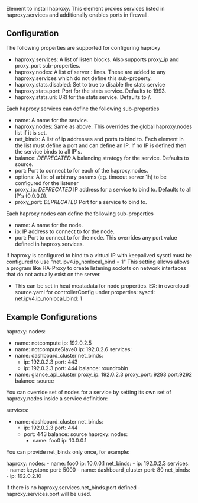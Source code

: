 Element to install haproxy. This element proxies services listed in
haproxy.services and additionally enables ports in firewall.

Configuration
-------------

The following properties are supported for configuring haproxy

* haproxy.services: A list of listen <name> blocks. Also supports proxy_ip and
  proxy_port sub-properties.
* haproxy.nodes: A list of server <name> <ip>:<port> lines. These are added to
  any haproxy.services which do not define this sub-property.
* haproxy.stats.disabled: Set to true to disable the stats service
* haproxy.stats.port: Port for the stats service. Defaults to 1993.
* haproxy.stats.uri: URI for the stats service. Defaults to /.

Each haproxy.services can define the following sub-properties

* name: A name for the service.
* haproxy.nodes: Same as above. This overrides the global haproxy.nodes list if
  it is set.
* net_binds: A list of ip addresses and ports to bind to. Each element in the
  list must define a port and can define an IP. If no IP is defined then the
  service binds to all IP's.
* balance: *DEPRECATED* A balancing strategy for the service. Defaults to source.
* port: Port to connect to for each of the haproxy.nodes.
* options: A list of arbitrary params (eg. timeout server 1h) to be configured
  for the listener
* proxy_ip: *DEPRECATED* IP address for a service to bind to. Defaults to all
  IP's (0.0.0.0).
* proxy_port: *DEPRECATED* Port for a service to bind to.

Each haproxy.nodes can define the following sub-properties

* name: A name for the node.
* ip: IP address to connect to for the node.
* port: Port to connect to for the node. This overrides any port value defined
  in haproxy.services.

If haproxy is configured to bind to a virtual IP with keepalived
sysctl must be configured to use "net.ipv4.ip_nonlocal_bind = 1"
This setting allows allows a program like HA-Proxy to create listening sockets
on network interfaces that do not actually exist on the server.
* This can be set in heat meatadata for node properties.
EX: in overcloud-source.yaml for controllerConfig under properties:
        sysctl:
          net.ipv4.ip_nonlocal_bind: 1


Example Configurations
----------------------

haproxy:
  nodes:
  - name: notcompute
    ip: 192.0.2.5
  - name: notcomputeSlave0
    ip: 192.0.2.6
  services:
  - name: dashboard_cluster
    net_binds:
    - ip: 192.0.2.3
      port: 443
    - ip: 192.0.2.3
      port: 444
    balance: roundrobin
  - name: glance_api_cluster
    proxy_ip: 192.0.2.3
    proxy_port: 9293
    port:9292
    balance: source

You can override set of nodes for a service by setting its own set of
haproxy.nodes inside a service definition:

  services:
  - name: dashboard_cluster
    net_binds:
    - ip: 192.0.2.3
      port: 444
    - port: 443
    balance: source
    haproxy:
      nodes:
      - name: foo0
        ip: 10.0.0.1

You can provide net_binds only once, for example:

  haproxy:
    nodes:
      - name: foo0
        ip: 10.0.0.1
    net_binds:
      - ip: 192.0.2.3
    services:
      - name: keystone
        port: 5000
      - name: dashboard_cluster
        port: 80
        net_binds:
        - ip: 192.0.2.10

If there is no haproxy.services.net_binds.port defined - haproxy.services.port
will be used.

